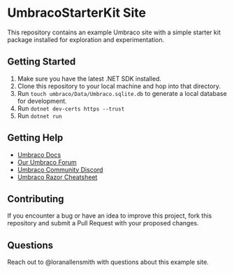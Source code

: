 # UmbracoStarterKit Site

This repository contains an example Umbraco site with a simple starter kit package installed for exploration and experimentation.

## Getting Started

1. Make sure you have the latest .NET SDK installed.
2. Clone this repository to your local machine and hop into that directory.
3. Run `touch umbraco/Data/Umbraco.sqlite.db` to generate a local database for development.
3. Run `dotnet dev-certs https --trust`
4. Run `dotnet run`

## Getting Help

- [Umbraco Docs](https://docs.umbraco.com)
- [Our Umbraco Forum](https://our.umbraco.com)
- [Umbraco Community Discord](https://discord.umbraco.com)
- [Umbraco Razor Cheatsheet](https://drive.google.com/file/d/171sMUOjjKv-bvlFEDNk7WN0I_UD9g670/view)

## Contributing

If you encounter a bug or have an idea to improve this project, fork this repository and submit a Pull Request with your proposed changes.

## Questions

Reach out to @loranallensmith with questions about this example site.